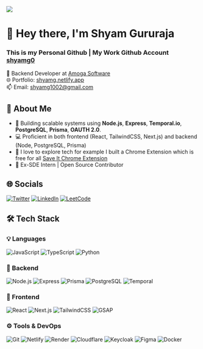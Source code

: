 [![](https://visitcount.itsvg.in/api?id=shyamg090&icon=5&color=0)](https://visitcount.itsvg.in)

# 👋 Hey there, I'm Shyam Gururaja

### This is my Personal Github | My Work Github Account [shyamg0](https://github.com/shyamg0)  

🔧 Backend Developer at [Amoga Software](https://amoga.io)  
🌐 Portfolio: [shyamg.netlify.app](https://shyamg.netlify.app)  
📫 Email: shyamg1002@gmail.com

## 🚀 About Me
- 🧠 Building scalable systems using **Node.js**, **Express**, **Temporal.io**, **PostgreSQL**, **Prisma**, **OAUTH 2.0**.
- 💻 Proficient in both frontend (React, TailwindCSS, Next.js) and backend (Node, PostgreSQL, Prisma)
- 🤩 I love to explore tech for example I built a Chrome Extension which is free for all [Save It Chrome Extension](https://chromewebstore.google.com/detail/saveit-application-tracke/lojeelbdanfomdaiflhhjdnjjiinpbgf)
- 💼 Ex-SDE Intern | Open Source Contributor

## 🌐 Socials
[![Twitter](https://skillicons.dev/icons?i=twitter)](https://twitter.com/zorodev0)
[![LinkedIn](https://skillicons.dev/icons?i=linkedin)](https://linkedin.com/in/shyam-g-6712a522b)
[![LeetCode](https://skillicons.dev/icons?i=leetcode)](https://leetcode.com/shyam090)

## 🛠 Tech Stack

### 💡 Languages
![JavaScript](https://skillicons.dev/icons?i=js)
![TypeScript](https://skillicons.dev/icons?i=ts)
![Python](https://skillicons.dev/icons?i=python)

### 🧠 Backend
![Node.js](https://skillicons.dev/icons?i=nodejs)
![Express](https://skillicons.dev/icons?i=express)
![Prisma](https://skillicons.dev/icons?i=prisma)
![PostgreSQL](https://skillicons.dev/icons?i=postgres)
![Temporal](https://img.shields.io/badge/Temporal.io-262626?style=for-the-badge&logoColor=white)

### 🎨 Frontend
![React](https://skillicons.dev/icons?i=react)
![Next.js](https://skillicons.dev/icons?i=next)
![TailwindCSS](https://skillicons.dev/icons?i=tailwind)
![GSAP](https://img.shields.io/badge/GSAP-88CE02?style=for-the-badge&logoColor=white)

### ⚙️ Tools & DevOps
![Git](https://skillicons.dev/icons?i=git)
![Netlify](https://skillicons.dev/icons?i=netlify)
![Render](https://img.shields.io/badge/Render-%23000000.svg?style=for-the-badge&logo=render&logoColor=white)
![Cloudflare](https://img.shields.io/badge/Cloudflare-F38020?style=for-the-badge&logo=cloudflare&logoColor=white)
![Keycloak](https://img.shields.io/badge/Keycloak-4A90E2?style=for-the-badge&logo=keycloak&logoColor=white)
![Figma](https://skillicons.dev/icons?i=figma)
![Docker](https://skillicons.dev/icons?i=docker)

